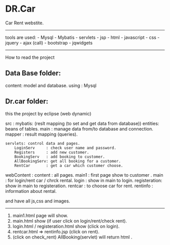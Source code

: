 DR.Car
=======

Car Rent webstite.
_____________________
tools are used:
	- Mysql
	- Mybatis
	- servlets
	- jsp
	- html
	- javascript
	- css
	- jquery
	- ajax (call)
	- bootstrap
	- jqwidgets


______________________________
How to read the project


Data Base folder:
------------------
content: model and database.
using : Mysql


Dr.car folder:
----------------
this the project
by eclipse (web dynamic)

src :  mybatis: (reslt mapping (to set and get data from database))
		entities: beans of tables.
		main 	: manage data from/to database and connection.
		mapper 	: result mapping (queries).
	
	servlets: control data and pages.
		LoginServ     : check user name and password.
		Registers     : add new customer.
		BookingServ   : add booking to customer.
		AllBookingServ:	get all booking for a customer.
		RentCar       : get a car which customer choose.

webContent : content 	     : all pages.
		main1	     : first page show to customer .
		main 	     : for login/rent car / chrck rental.
		login	     : show in main to login.
		registeration: show in main to registeration.
		rentcar      : to choose car for rent.
		rentinfo     : information about rental.

and have all js,css and images.

_________________________________________________________

1. main1.html page will show.
2. main.html show (if user click on login/rent/check rent).
3. login.html / registeration.html show (click on login).
4. rentcar.html => rentinfo.jsp (click on rent).
5. (click on check_rent) AllBooking(servlet) will return html .
